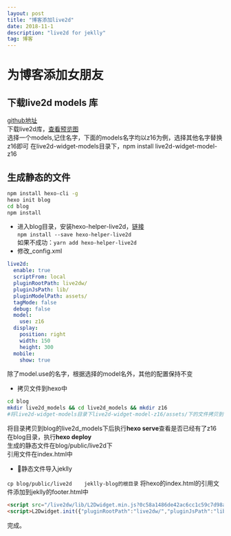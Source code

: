 ```yaml
---
layout: post
title: "博客添加live2d"
date: 2018-11-1  
description: "live2d for jeklly"
tag: 博客 
---  
```


#  为博客添加女朋友

##  下载live2d models 库

[github地址](https://github.com/xiazeyu/live2d-widget-models)  
下载live2d库，[查看预览图](https://huaji8.top/post/live2d-plugin-2.0/)  
选择一个models,记住名字，下面的models名字均以z16为例，选择其他名字替换z16即可 
在live2d-widget-models目录下，npm install live2d-widget-model-z16  


##  生成静态的文件  

```bash
npm install hexo-cli -g
hexo init blog
cd blog
npm install
```

- 进入blog目录，安装hexo-helper-live2d，[链接](https://github.com/EYHN/hexo-helper-live2d)  
  `npm install --save hexo-helper-live2d`  
  如果不成功：`yarn add hexo-helper-live2d`
- 修改_config.xml

```yaml
live2d:
  enable: true
  scriptFrom: local
  pluginRootPath: live2dw/
  pluginJsPath: lib/
  pluginModelPath: assets/
  tagMode: false
  debug: false
  model:
    use: z16
  display:
    position: right
    width: 150
    height: 300
  mobile:
    show: true
```

除了model.use的名字，根据选择的model名外，其他的配置保持不变  

- 拷贝文件到hexo中

```bash
cd blog
mkdir live2d_models && cd live2d_models && mkdir z16 
#将live2d-widget-models目录下live2d-widget-model-z16/assets/下的文件拷贝到 blog/live2d_models/z16下
```

将目录拷贝到blog的live2d_models下后执行**hexo serve**查看是否已经有了z16  
在blog目录，执行**hexo deploy**  
生成的静态文件在blog/public/live2d下  
引用文件在index.html中  

- 静态文件导入jeklly

`cp blog/public/live2d    jeklly-blog的根目录`
将hexo的index.html的引用文件添加到jeklly的footer.html中

```html
<script src="/live2dw/lib/L2Dwidget.min.js?0c58a1486de42ac6cc1c59c7d98ae887"></script>
<script>L2Dwidget.init({"pluginRootPath":"live2dw/","pluginJsPath":"lib/","pluginModelPath":"assets/","tagMode":false,"debug":false,"model":{"jsonPath":"/live2dw/assets/z16.model.json"},"display":{"position":"right","width":150,"height":300},"mobile":{"show":true},"log":false});</script>
```

完成。  
